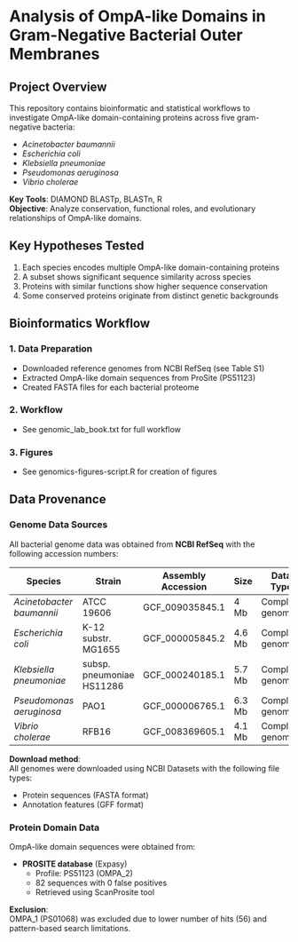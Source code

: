# Analysis of OmpA-like Domains in Gram-Negative Bacterial Outer Membranes

## Project Overview
This repository contains bioinformatic and statistical workflows to investigate OmpA-like domain-containing proteins across five gram-negative bacteria:
- *Acinetobacter baumannii*  
- *Escherichia coli*  
- *Klebsiella pneumoniae*  
- *Pseudomonas aeruginosa*  
- *Vibrio cholerae*  

**Key Tools**: DIAMOND BLASTp, BLASTn, R  
**Objective**: Analyze conservation, functional roles, and evolutionary relationships of OmpA-like domains.

## Key Hypotheses Tested
1. Each species encodes multiple OmpA-like domain-containing proteins
2. A subset shows significant sequence similarity across species
3. Proteins with similar functions show higher sequence conservation
4. Some conserved proteins originate from distinct genetic backgrounds


## Bioinformatics Workflow

### 1. Data Preparation
- Downloaded reference genomes from NCBI RefSeq (see Table S1)
- Extracted OmpA-like domain sequences from ProSite (PS51123)
- Created FASTA files for each bacterial proteome

### 2. Workflow
- See genomic_lab_book.txt for full workflow

### 3. Figures
- See genomics-figures-script.R for creation of figures

## Data Provenance

### Genome Data Sources
All bacterial genome data was obtained from **NCBI RefSeq** with the following accession numbers:

| Species | Strain | Assembly Accession | Size | Data Type |
|---------|--------|--------------------|------|-----------|
| _Acinetobacter baumannii_ | ATCC 19606 | GCF_009035845.1 | 4 Mb | Complete genome |
| _Escherichia coli_ | K-12 substr. MG1655 | GCF_000005845.2 | 4.6 Mb | Complete genome |
| _Klebsiella pneumoniae_ | subsp. pneumoniae HS11286 | GCF_000240185.1 | 5.7 Mb | Complete genome |
| _Pseudomonas aeruginosa_ | PAO1 | GCF_000006765.1 | 6.3 Mb | Complete genome |
| _Vibrio cholerae_ | RFB16 | GCF_008369605.1 | 4.1 Mb | Complete genome |

**Download method**:  
All genomes were downloaded using NCBI Datasets with the following file types:
- Protein sequences (FASTA format)
- Annotation features (GFF format)

### Protein Domain Data
OmpA-like domain sequences were obtained from:
- **PROSITE database** (Expasy)  
  - Profile: PS51123 (OMPA_2)  
  - 82 sequences with 0 false positives  
  - Retrieved using ScanProsite tool  

**Exclusion**:  
OMPA_1 (PS01068) was excluded due to lower number of hits (56) and pattern-based search limitations.

